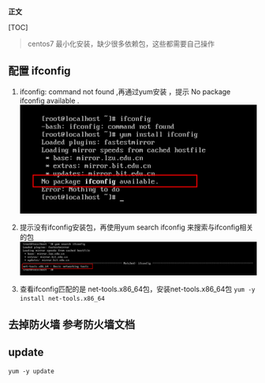 **正文**

[TOC]

>centos7 最小化安装，缺少很多依赖包，这些都需要自己操作

## 配置 ifconfig
1. ifconfig: command not found ,再通过yum安装 ，提示 No package ifconfig available .
![avatar](images/config01.png)

2. 提示没有ifconfig安装包，再使用yum search ifconfig 来搜索与ifconfig相关的包
![avatar](images/config02.png)

3. 查看ifconfig匹配的是 net-tools.x86_64包，安装net-tools.x86_64包 `yum -y install net-tools.x86_64`




## 去掉防火墙 参考防火墙文档




## update
```
yum -y update
```
